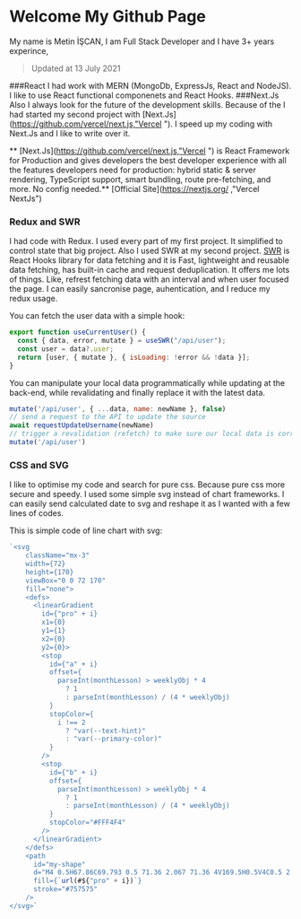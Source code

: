 
# Welcome My Github Page

My name is Metin İŞCAN, I am Full Stack Developer and I have 3+ years experince,
> Updated at 13 July 2021

###React
I had work with MERN (MongoDb, ExpressJs, React and NodeJS). I like to use React functional componenets and React Hooks.
###Next.Js
Also I always look for the future of the development skills. Because of the I had started my second project with [Next.Js](https://github.com/vercel/next.js,"Vercel "). I speed up my coding with Next.Js and I like to write over it.

** [Next.Js](https://github.com/vercel/next.js,"Vercel ") is React Framework for Production and gives developers the best developer experience with all the features developers need for production: hybrid static & server rendering, TypeScript support, smart bundling, route pre-fetching, and more. No config needed.**  [Official Site](https://nextjs.org/ ,"Vercel NextJs")

### Redux and SWR
I had code with Redux. I used every part of my first project. It simplified to control state that big project. Also I used SWR at my second project. [SWR](https://swr.vercel.app) is React Hooks library for data fetching and it is Fast, lightweight and reusable data fetching, has built-in cache and request deduplication. It offers me lots of things. Like, refrest fetching data with an interval and when user focused the page. I can easily sancronise page, auhentication, and I reduce my redux usage.

You can fetch the user data with a simple hook:
```javascript
export function useCurrentUser() {
  const { data, error, mutate } = useSWR("/api/user");
  const user = data?.user;
  return [user, { mutate }, { isLoading: !error && !data }];
}
```
You can manipulate your local data programmatically while updating at the back-end, while revalidating and finally replace it with the latest data.

```javascript
mutate('/api/user', { ...data, name: newName }, false)
// send a request to the API to update the source
await requestUpdateUsername(newName)
// trigger a revalidation (refetch) to make sure our local data is correct
mutate('/api/user')
```

### CSS and SVG
I like to optimise my code and search for pure css. Because pure css more secure and speedy. I used some simple svg instead of chart frameworks. I can easily send calculated date to svg and reshape it as I wanted with a few lines of codes.

This is simple code of line chart with svg:
```javascript
`<svg
	className="mx-3"
	width={72}
	height={170}
	viewBox="0 0 72 170"
	fill="none">
	<defs>
	  <linearGradient
		id={"pro" + i}
		x1={0}
		y1={1}
		x2={0}
		y2={0}>
		<stop
		  id={"a" + i}
		  offset={
			parseInt(monthLesson) > weeklyObj * 4
			  ? 1
			  : parseInt(monthLesson) / (4 * weeklyObj)
		  }
		  stopColor={
			i !== 2
			  ? "var(--text-hint)"
			  : "var(--primary-color)"
		  }
		/>
		<stop
		  id={"b" + i}
		  offset={
			parseInt(monthLesson) > weeklyObj * 4
			  ? 1
			  : parseInt(monthLesson) / (4 * weeklyObj)
		  }
		  stopColor="#FFF4F4"
		/>
	  </linearGradient>
	</defs>
	<path
	  id="my-shape"
	  d="M4 0.5H67.86C69.793 0.5 71.36 2.067 71.36 4V169.5H0.5V4C0.5 2.067 2.067 0.5 4 0.5Z"
	  fill={`url(#${"pro" + i})`}
	  stroke="#757575"
	/>
</svg>`
```
